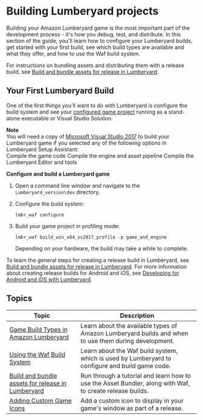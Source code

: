 # Building Lumberyard projects<a name="game-build-intro"></a>

Building your Amazon Lumberyard game is the most important part of the development process \- it's how you debug, test, and distribute\. In this section of the guide, you'll learn how to configure your Lumberyard builds, get started with your first build, see which build types are available and what they offer, and how to use the Waf build system\. 

For instructions on bundling assets and distributing them with a release build, see [Build and bundle assets for release in Lumberyard](asset-bundler-tutorial-release.md)\. 

## Your First Lumberyard Build<a name="game-build-intro-config-and-build"></a>

One of the first things you'll want to do with Lumberyard is configure the build system and see your [configured game project](configurator-intro.md) running as a stand\-alone executable or Visual Studio Solution\. 

**Note**  
You will need a copy of [Microsoft Visual Studio 2017](https://visualstudio.microsoft.com/) to build your Lumberyard game if you selected any of the following options in Lumberyard Setup Assistant:   
Compile the game code
Compile the engine and asset pipeline
Compile the Lumberyard Editor and tools

**Configure and build a Lumberyard game**

1. Open a command line window and navigate to the `Lumberyard_version\dev` directory\.

1. Configure the build system:

   ```
   lmbr_waf configure
   ```

1. Build your game project in profiling mode:

   ```
   lmbr_waf build_win_x64_vs2017_profile -p game_and_engine
   ```

   Depending on your hardware, the build may take a while to complete\.

To learn the general steps for creating a release build in Lumberyard, see [Build and bundle assets for release in Lumberyard](asset-bundler-tutorial-release.md)\. For more information about creating release builds for Android and iOS, see [Developing for Android and iOS with Lumberyard](mobile-support-intro.md)\.

## Topics<a name="game-build-intro-topics"></a>


| Topic | Description | 
| --- | --- | 
| [Game Build Types in Amazon Lumberyard](game-build-types.md) | Learn about the available types of Amazon Lumberyard builds and when to use them during development\. | 
| [Using the Waf Build System](waf-intro.md) | Learn about the Waf build system, which is used by Lumberyard to configure and build game code\. | 
| [Build and bundle assets for release in Lumberyard](asset-bundler-tutorial-release.md) | Run through a tutorial and learn how to use the Asset Bundler, along with Waf, to create release builds\.  | 
| [Adding Custom Game Icons](game-build-custom-game-icons.md) | Add a custom icon to display in your game's window as part of a release\. | 